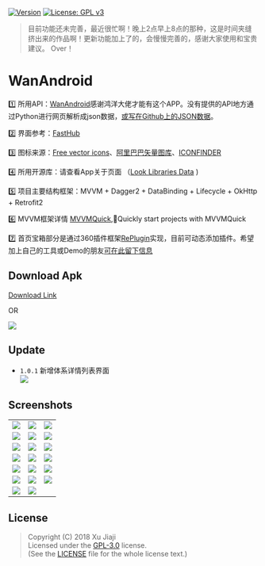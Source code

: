 [![Version](https://img.shields.io/badge/version-1.0.1-green.svg)]() [![License: GPL v3](https://img.shields.io/badge/License-GPL%20v3-blue.svg)](https://www.gnu.org/licenses/gpl-3.0)

> 目前功能还未完善，最近很忙啊！晚上2点早上8点的那种，这是时间夹缝挤出来的作品啊！更新功能加上了的，会慢慢完善的，感谢大家使用和宝贵建议。 Over！

# WanAndroid
1️⃣  所用API：[WanAndroid](http://www.wanandroid.com/)感谢鸿洋大佬才能有这个APP。没有提供的API地方通过Python进行网页解析成json数据，[或写在Github上的JSON数据](https://github.com/xujiaji/WanAndroid/tree/master/json)。

2️⃣  界面参考：[FastHub](https://github.com/k0shk0sh/FastHub)

3️⃣  图标来源：[Free vector icons](https://www.flaticon.com)、[阿里巴巴矢量图库](http://www.iconfont.cn/)、[ICONFINDER](https://www.iconfinder.com)

4️⃣  所用开源库：请查看App关于页面 （[Look Libraries Data](https://github.com/xujiaji/WanAndroid/blob/master/json/licenses.json) )

5️⃣  项目主要结构框架：MVVM + Dagger2 + DataBinding + Lifecycle + OkHttp + Retrofit2

6️⃣  MVVM框架详情 [MVVMQuick](https://github.com/xujiaji/MVVMQuick),🚀Quickly start projects with MVVMQuick

7️⃣  首页宝箱部分是通过360插件框架[RePlugin](https://github.com/Qihoo360/RePlugin)实现，目前可动态添加插件。希望加上自己的工具或Demo的朋友[可在此留下信息](https://github.com/xujiaji/WanAndroid/issues/1)

## Download Apk
[Download Link](https://github.com/xujiaji/WanAndroid/releases/download/v1.0/wanandroid.apk)

OR

![](https://raw.githubusercontent.com/xujiaji/xujiaji.github.io/pictures/wanandroid/download_qr.png)

## Update
- `1.0.1` 新增体系详情列表界面<br>
![](https://raw.githubusercontent.com/xujiaji/xujiaji.github.io/pictures/wanandroid/update/update_1_0_1.gif)

## Screenshots
||||
|-|-|-|
|![](https://raw.githubusercontent.com/xujiaji/xujiaji.github.io/pictures/wanandroid/screen/a.png)|![](https://raw.githubusercontent.com/xujiaji/xujiaji.github.io/pictures/wanandroid/screen/b.png)|![](https://raw.githubusercontent.com/xujiaji/xujiaji.github.io/pictures/wanandroid/screen/c.png)|
|![](https://raw.githubusercontent.com/xujiaji/xujiaji.github.io/pictures/wanandroid/screen/d.png)|![](https://raw.githubusercontent.com/xujiaji/xujiaji.github.io/pictures/wanandroid/screen/e.png)|![](https://raw.githubusercontent.com/xujiaji/xujiaji.github.io/pictures/wanandroid/screen/f.png)|
|![](https://raw.githubusercontent.com/xujiaji/xujiaji.github.io/pictures/wanandroid/screen/g.png)|![](https://raw.githubusercontent.com/xujiaji/xujiaji.github.io/pictures/wanandroid/screen/h.png)|![](https://raw.githubusercontent.com/xujiaji/xujiaji.github.io/pictures/wanandroid/screen/i.png)|
|![](https://raw.githubusercontent.com/xujiaji/xujiaji.github.io/pictures/wanandroid/screen/j.png)|![](https://raw.githubusercontent.com/xujiaji/xujiaji.github.io/pictures/wanandroid/screen/k.png)|![](https://raw.githubusercontent.com/xujiaji/xujiaji.github.io/pictures/wanandroid/screen/l.png)|
|![](https://raw.githubusercontent.com/xujiaji/xujiaji.github.io/pictures/wanandroid/screen/m.png)|![](https://raw.githubusercontent.com/xujiaji/xujiaji.github.io/pictures/wanandroid/screen/n.png)|![](https://raw.githubusercontent.com/xujiaji/xujiaji.github.io/pictures/wanandroid/screen/o.png)|
|![](https://raw.githubusercontent.com/xujiaji/xujiaji.github.io/pictures/wanandroid/screen/p.png)|![](https://raw.githubusercontent.com/xujiaji/xujiaji.github.io/pictures/wanandroid/screen/q.png)|![](https://raw.githubusercontent.com/xujiaji/xujiaji.github.io/pictures/wanandroid/screen/r.png)|
|![](https://raw.githubusercontent.com/xujiaji/xujiaji.github.io/pictures/wanandroid/screen/s.png)|![](https://raw.githubusercontent.com/xujiaji/xujiaji.github.io/pictures/wanandroid/screen/z.gif)||


## License
> Copyright (C) 2018 Xu Jiaji  
> Licensed under the [GPL-3.0](https://www.gnu.org/licenses/gpl.html) license.  
> (See the [LICENSE](https://github.com/xujiaji/WanAndroid/blob/master/LICENSE) file for the whole license text.)
